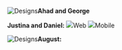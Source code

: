 ![Designs]()**Ahad and George**

**Justina and Daniel:**
![](https://xd.adobe.com/view/70612efa-caf3-485f-7595-d84c763c3d96-0650/)Web
![](https://xd.adobe.com/view/07e17121-f4ba-4637-4eba-be371caeb76c-71d0/)Mobile

![Designs]()**August:**

